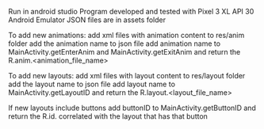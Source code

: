 Run in android studio 
Program developed and tested with Pixel 3 XL API 30 Android Emulator
JSON files are in assets folder

To add new animations:
    add xml files with animation content to res/anim folder
    add the animation name to json file
    add animation name to MainActivity.getEnterAnim and MainActivity.getExitAnim and return the 
    R.anim.<animation_file_name>

To add new layouts:
    add xml files with layout content to res/layout folder
    add the layout name to json file
    add layout name to MainActivity.getLayoutID and return the
    R.layout.<layout_file_name>
    
If new layouts include buttons add buttonID to MainActivity.getButtonID
and return the R.id.<buttonID> correlated with the layout that has that button

